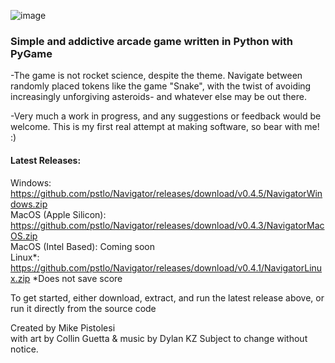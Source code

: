 ![image](https://user-images.githubusercontent.com/119834037/212812065-8ee402e9-1e59-42b0-956c-334b5e0133ab.png)

### Simple and addictive arcade game written in Python with PyGame ###

-The game is not rocket science, despite the theme. Navigate between randomly placed tokens like the game "Snake", with the twist of avoiding increasingly unforgiving asteroids- and whatever else may be out there.

-Very much a work in progress, and any suggestions or feedback would be welcome. This is my first real attempt at making software, so bear with me! :)

#### Latest Releases:   
Windows: https://github.com/pstlo/Navigator/releases/download/v0.4.5/NavigatorWindows.zip \
MacOS (Apple Silicon): https://github.com/pstlo/Navigator/releases/download/v0.4.3/NavigatorMacOS.zip \
MacOS (Intel Based): Coming soon \
Linux*: https://github.com/pstlo/Navigator/releases/download/v0.4.1/NavigatorLinux.zip *Does not save score
 
To get started, either download, extract, and run the latest release above, or run it directly from the source code

Created by Mike Pistolesi \
with art by Collin Guetta & music by Dylan KZ
Subject to change without notice.
